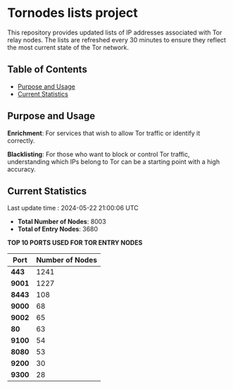 # Tornodes lists project

This repository provides updated lists of IP addresses associated with Tor relay nodes. The lists are refreshed every 30 minutes to ensure they reflect the most current state of the Tor network.

## Table of Contents

- [Purpose and Usage](#purpose-and-usage)
- [Current Statistics](#current-statistics)


## Purpose and Usage

**Enrichment**: For services that wish to allow Tor traffic or identify it correctly.

**Blacklisting**: For those who want to block or control Tor traffic, understanding which IPs belong to Tor can be a starting point with a high accuracy.

## Current Statistics

Last update time : 2024-05-22 21:00:06 UTC

- **Total Number of Nodes**: 8003
- **Total of Entry Nodes**: 3680

**TOP 10 PORTS USED FOR TOR ENTRY NODES**

| **Port** | **Number of Nodes** |
|------|-----------------|
| **443**   | 1241  |
| **9001**   | 1227  |
| **8443**   | 108  |
| **9000**   | 68  |
| **9002**   | 65  |
| **80**   | 63  |
| **9100**   | 54  |
| **8080**   | 53  |
| **9200**   | 30  |
| **9300**   | 28  |

